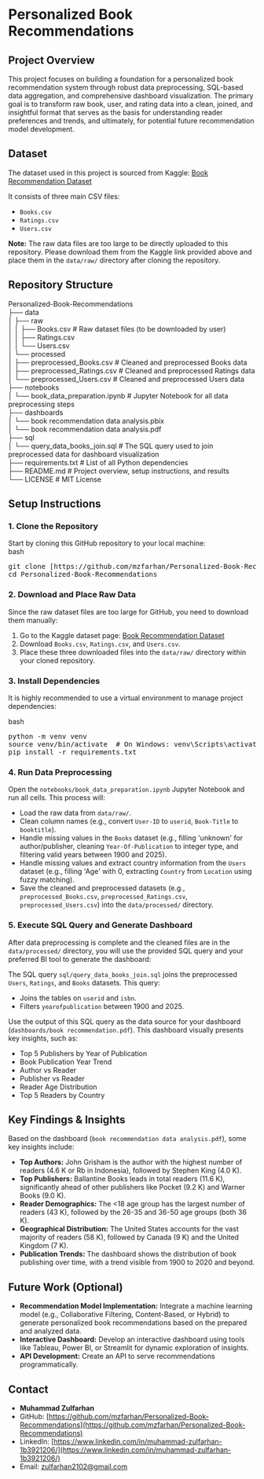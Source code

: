 # Personalized Book Recommendations

## Project Overview
This project focuses on building a foundation for a personalized book recommendation system through robust data preprocessing, SQL-based data aggregation, and comprehensive dashboard visualization. The primary goal is to transform raw book, user, and rating data into a clean, joined, and insightful format that serves as the basis for understanding reader preferences and trends, and ultimately, for potential future recommendation model development.

## Dataset
The dataset used in this project is sourced from Kaggle:
[Book Recommendation Dataset](https://www.kaggle.com/datasets/arashnic/book-recommendation-dataset?select=Books.csv)

It consists of three main CSV files:
- `Books.csv`
- `Ratings.csv`
- `Users.csv`

**Note:** The raw data files are too large to be directly uploaded to this repository. Please download them from the Kaggle link provided above and place them in the `data/raw/` directory after cloning the repository.

## Repository Structure
Personalized-Book-Recommendations<br>
├── data<br>
│   ├── raw<br>
│   │   ├── Books.csv # Raw dataset files (to be downloaded by user)<br>
│   │   ├── Ratings.csv<br>
│   │   └── Users.csv<br>
│   └── processed<br>
│       ├── preprocessed_Books.csv # Cleaned and preprocessed Books data<br>
│       ├── preprocessed_Ratings.csv # Cleaned and preprocessed Ratings data<br>
│       └── preprocessed_Users.csv # Cleaned and preprocessed Users data<br>
├── notebooks<br>
│   └── book_data_preparation.ipynb # Jupyter Notebook for all data preprocessing steps<br>
├── dashboards<br>
│   └── book recommendation data analysis.pbix<br>
│   └── book recommendation data analysis.pdf<br>
├── sql<br>
│   └── query_data_books_join.sql # The SQL query used to join preprocessed data for dashboard visualization<br>
├── requirements.txt # List of all Python dependencies<br>
├── README.md # Project overview, setup instructions, and results<br>
└── LICENSE # MIT License<br>

## Setup Instructions

### 1. Clone the Repository
Start by cloning this GitHub repository to your local machine:<br>
bash<br>
<pre>git clone [https://github.com/mzfarhan/Personalized-Book-Recommendations.git](https://github.com/mzfarhan/Personalized-Book-Recommendations.git)
cd Personalized-Book-Recommendations</pre>

### 2. Download and Place Raw Data
Since the raw dataset files are too large for GitHub, you need to download them manually:

1. Go to the Kaggle dataset page: [Book Recommendation Dataset](https://www.kaggle.com/datasets/arashnic/book-recommendation-dataset?select=Books.csv)
2. Download `Books.csv`, `Ratings.csv`, and `Users.csv`.
3. Place these three downloaded files into the `data/raw/` directory within your cloned repository.

### 3. Install Dependencies
It is highly recommended to use a virtual environment to manage project dependencies:

bash<br>
<pre>python -m venv venv
source venv/bin/activate  # On Windows: venv\Scripts\activate
pip install -r requirements.txt</pre> 

### 4. Run Data Preprocessing
Open the `notebooks/book_data_preparation.ipynb` Jupyter Notebook and run all cells. This process will:

- Load the raw data from `data/raw/`.
- Clean column names (e.g., convert `User-ID` to `userid`, `Book-Title` to `booktitle`).
- Handle missing values in the `Books` dataset (e.g., filling 'unknown' for author/publisher, cleaning `Year-Of-Publication` to integer type, and filtering valid years between 1900 and 2025).
- Handle missing values and extract country information from the `Users` dataset (e.g., filling 'Age' with 0, extracting `Country` from `Location` using fuzzy matching).
- Save the cleaned and preprocessed datasets (e.g., `preprocessed_Books.csv`, `preprocessed_Ratings.csv`, `preprocessed_Users.csv`) into the `data/processed/` directory.

### 5. Execute SQL Query and Generate Dashboard
After data preprocessing is complete and the cleaned files are in the `data/processed/` directory, you will use the provided SQL query and your preferred BI tool to generate the dashboard:

The SQL query `sql/query_data_books_join.sql` joins the preprocessed `Users`, `Ratings`, and `Books` datasets. This query:

- Joins the tables on `userid` and `isbn`.
- Filters `yearofpublication` between 1900 and 2025.

Use the output of this SQL query as the data source for your dashboard (`dashboards/book recommendation.pdf`). This dashboard visually presents key insights, such as:

- Top 5 Publishers by Year of Publication
- Book Publication Year Trend
- Author vs Reader
- Publisher vs Reader
- Reader Age Distribution
- Top 5 Readers by Country

## Key Findings & Insights
Based on the dashboard (`book recommendation data analysis.pdf`), some key insights include:

- **Top Authors:** John Grisham is the author with the highest number of readers (4.6 K or Rb in Indonesia), followed by Stephen King (4.0 K).
- **Top Publishers:** Ballantine Books leads in total readers (11.6 K), significantly ahead of other publishers like Pocket (9.2 K) and Warner Books (9.0 K).
- **Reader Demographics:** The <18 age group has the largest number of readers (43 K), followed by the 26-35 and 36-50 age groups (both 36 K).
- **Geographical Distribution:** The United States accounts for the vast majority of readers (58 K), followed by Canada (9 K) and the United Kingdom (7 K).
- **Publication Trends:** The dashboard shows the distribution of book publishing over time, with a trend visible from 1900 to 2020 and beyond.

## Future Work (Optional)
- **Recommendation Model Implementation:** Integrate a machine learning model (e.g., Collaborative Filtering, Content-Based, or Hybrid) to generate personalized book recommendations based on the prepared and analyzed data.
- **Interactive Dashboard:** Develop an interactive dashboard using tools like Tableau, Power BI, or Streamlit for dynamic exploration of insights.
- **API Development:** Create an API to serve recommendations programmatically.

## Contact
* **Muhammad Zulfarhan**
* GitHub: [https://github.com/mzfarhan/Personalized-Book-Recommendations](https://github.com/mzfarhan/Personalized-Book-Recommendations)
* LinkedIn: [https://www.linkedin.com/in/muhammad-zulfarhan-1b3921206/](https://www.linkedin.com/in/muhammad-zulfarhan-1b3921206/)
* Email: [zulfarhan2102@gmail.com](mailto:zulfarhan2102@gmail.com)
